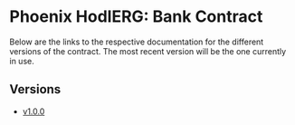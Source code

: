 # Phoenix HodlERG: Bank Contract
Below are the links to the respective documentation for the different versions of the contract. The most recent version will be the one currently in use.

## Versions
- [v1.0.0](./v1/README.md)
